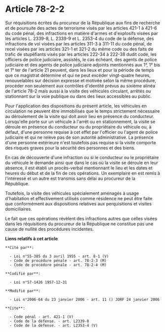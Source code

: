 # Article 78-2-2

Sur réquisitions écrites du procureur de la République aux fins de recherche et de poursuite des actes de terrorisme visés
par les articles 421-1 à 421-6 du code pénal, des infractions en matière d'armes et d'explosifs visées par les articles L.
2339-8, L. 2339-9 et L. 2353-4 du code de la défense, des infractions de vol visées par les articles 311-3 à 311-11 du code
pénal, de recel visées par les articles 321-1 et 321-2 du même code ou des faits de trafic de stupéfiants visés par les
articles 222-34 à 222-38 dudit code, les officiers de police judiciaire, assistés, le cas échéant, des agents de police
judiciaire et des agents de police judiciaire adjoints mentionnés aux 1°, 1° bis et 1° ter de l'article 21 peuvent, dans les
lieux et pour la période de temps que ce magistrat détermine et qui ne peut excéder vingt-quatre heures, renouvelables sur
décision expresse et motivée selon la même procédure, procéder non seulement aux contrôles d'identité prévus au sixième
alinéa de l'article 78-2 mais aussi à la visite des véhicules circulant, arrêtés ou stationnant sur la voie publique ou dans
des lieux accessibles au public. 

Pour l'application des dispositions du présent article, les véhicules en circulation ne peuvent être immobilisés que le temps
strictement nécessaire au déroulement de la visite qui doit avoir lieu en présence du conducteur. Lorsqu'elle porte sur un
véhicule à l'arrêt ou en stationnement, la visite se déroule en présence du conducteur ou du propriétaire du véhicule ou, à
défaut, d'une personne requise à cet effet par l'officier ou l'agent de police judiciaire et qui ne relève pas de son
autorité administrative. La présence d'une personne extérieure n'est toutefois pas requise si la visite comporte des risques
graves pour la sécurité des personnes et des biens. 

En cas de découverte d'une infraction ou si le conducteur ou le propriétaire du véhicule le demande ainsi que dans le cas où
la visite se déroule en leur absence, il est établi un procès-verbal mentionnant le lieu et les dates et heures du début et
de la fin de ces opérations. Un exemplaire en est remis à l'intéressé et un autre est transmis sans délai au procureur de la
République. 

Toutefois, la visite des véhicules spécialement aménagés à usage d'habitation et effectivement utilisés comme résidence ne
peut être faite que conformément aux dispositions relatives aux perquisitions et visites domiciliaires. 

Le fait que ces opérations révèlent des infractions autres que celles visées dans les réquisitions du procureur de la
République ne constitue pas une cause de nullité des procédures incidentes.

**Liens relatifs à cet article**

	**Cité par**:

	  - Loi n°55-385 du 3 avril 1955 - art. 8-1 (V)
	  - Code de procédure pénale - art. 78-2-3 (M)
	  - Code de procédure pénale - art. 78-2-4 (M)

	**Codifié par**:

	  - Loi n°57-1426 1957-12-31

	**Modifié par**:

	  - Loi n°2006-64 du 23 janvier 2006 - art. 11 () JORF 24 janvier 2006

	**Cite**:

	  - Code pénal - art. 421-1 (V)
	  - Code de la défense. - art. L2339-8
	  - Code de la défense. - art. L2353-4 (V)
